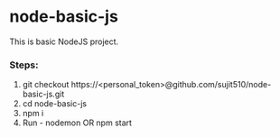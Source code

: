 # node-basic-js

This is basic NodeJS project.

### Steps:
1. git checkout https://<personal_token>@github.com/sujit510/node-basic-js.git
1. cd node-basic-js
1. npm i
1. Run - nodemon OR npm start